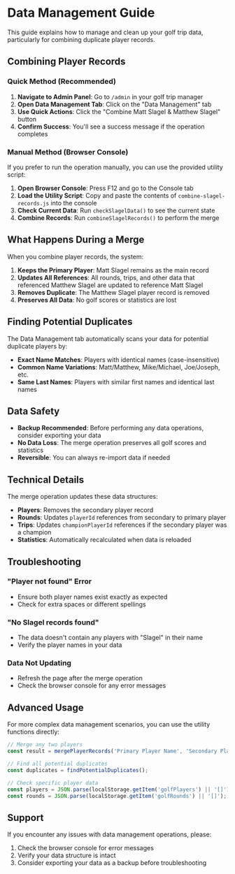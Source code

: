 # Data Management Guide

This guide explains how to manage and clean up your golf trip data, particularly for combining duplicate player records.

## Combining Player Records

### Quick Method (Recommended)

1. **Navigate to Admin Panel**: Go to `/admin` in your golf trip manager
2. **Open Data Management Tab**: Click on the "Data Management" tab
3. **Use Quick Actions**: Click the "Combine Matt Slagel & Matthew Slagel" button
4. **Confirm Success**: You'll see a success message if the operation completes

### Manual Method (Browser Console)

If you prefer to run the operation manually, you can use the provided utility script:

1. **Open Browser Console**: Press F12 and go to the Console tab
2. **Load the Utility Script**: Copy and paste the contents of `combine-slagel-records.js` into the console
3. **Check Current Data**: Run `checkSlagelData()` to see the current state
4. **Combine Records**: Run `combineSlagelRecords()` to perform the merge

## What Happens During a Merge

When you combine player records, the system:

1. **Keeps the Primary Player**: Matt Slagel remains as the main record
2. **Updates All References**: All rounds, trips, and other data that referenced Matthew Slagel are updated to reference Matt Slagel
3. **Removes Duplicate**: The Matthew Slagel player record is removed
4. **Preserves All Data**: No golf scores or statistics are lost

## Finding Potential Duplicates

The Data Management tab automatically scans your data for potential duplicate players by:

- **Exact Name Matches**: Players with identical names (case-insensitive)
- **Common Name Variations**: Matt/Matthew, Mike/Michael, Joe/Joseph, etc.
- **Same Last Names**: Players with similar first names and identical last names

## Data Safety

- **Backup Recommended**: Before performing any data operations, consider exporting your data
- **No Data Loss**: The merge operation preserves all golf scores and statistics
- **Reversible**: You can always re-import data if needed

## Technical Details

The merge operation updates these data structures:

- **Players**: Removes the secondary player record
- **Rounds**: Updates `playerId` references from secondary to primary player
- **Trips**: Updates `championPlayerId` references if the secondary player was a champion
- **Statistics**: Automatically recalculated when data is reloaded

## Troubleshooting

### "Player not found" Error
- Ensure both player names exist exactly as expected
- Check for extra spaces or different spellings

### "No Slagel records found"
- The data doesn't contain any players with "Slagel" in their name
- Verify the player names in your data

### Data Not Updating
- Refresh the page after the merge operation
- Check the browser console for any error messages

## Advanced Usage

For more complex data management scenarios, you can use the utility functions directly:

```javascript
// Merge any two players
const result = mergePlayerRecords('Primary Player Name', 'Secondary Player Name');

// Find all potential duplicates
const duplicates = findPotentialDuplicates();

// Check specific player data
const players = JSON.parse(localStorage.getItem('golfPlayers') || '[]');
const rounds = JSON.parse(localStorage.getItem('golfRounds') || '[]');
```

## Support

If you encounter any issues with data management operations, please:

1. Check the browser console for error messages
2. Verify your data structure is intact
3. Consider exporting your data as a backup before troubleshooting
